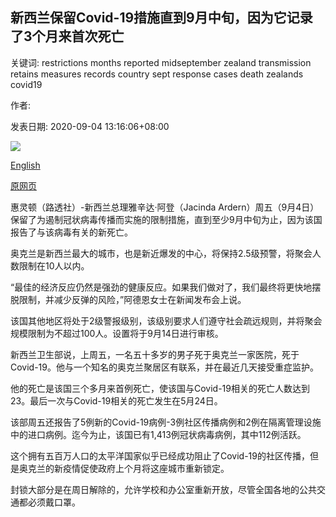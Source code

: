 ## 新西兰保留Covid-19措施直到9月中旬，因为它记录了3个月来首次死亡

关键词: restrictions months reported midseptember zealand transmission retains measures records country sept response cases death zealands covid19

作者: 

发表日期: 2020-09-04 13:16:06+08:00

![](https://www.straitstimes.com/sites/default/files/styles/x_large/public/articles/2020/09/04/af_auckland_covid_040920.jpg?itok=ofHUkz2-)

[English](New%20Zealand%20retains%20Covid-19%20measures%20until%20mid-September%20as%20it%20records%20first%20death%20in%203%20months.md)

[原网页](https://www.straitstimes.com/asia/australianz/new-zealand-to-retain-coronavirus-measures-across-country-until-mid-september)

惠灵顿（路透社）-新西兰总理雅辛达·阿登（Jacinda Ardern）周五（9月4日）保留了为遏制冠状病毒传播而实施的限制措施，直到至少9月中旬为止，因为该国报告了与该病毒有关的新死亡。

奥克兰是新西兰最大的城市，也是新近爆发的中心，将保持2.5级预警，将聚会人数限制在10人以内。

“最佳的经济反应仍然是强劲的健康反应。如果我们做对了，我们最终将更快地摆脱限制，并减少反弹的风险，”阿德恩女士在新闻发布会上说。

该国其他地区将处于2级警报级别，该级别要求人们遵守社会疏远规则，并将聚会规模限制为不超过100人。设置将于9月14日进行审核。

新西兰卫生部说，上周五，一名五十多岁的男子死于奥克兰一家医院，死于Covid-19。他与一个知名的奥克兰聚居区有联系，并在最近几天接受重症监护。

他的死亡是该国三个多月来首例死亡，使该国与Covid-19相关的死亡人数达到23。最后一次与Covid-19相关的死亡发生在5月24日。

该部周五还报告了5例新的Covid-19病例-3例社区传播病例和2例在隔离管理设施中的进口病例。迄今为止，该国已有1,413例冠状病毒病例，其中112例活跃。

这个拥有五百万人口的太平洋国家似乎已经成功阻止了Covid-19的社区传播，但是奥克兰的新疫情促使政府上个月将这座城市重新锁定。

封锁大部分是在周日解除的，允许学校和办公室重新开放，尽管全国各地的公共交通都必须戴口罩。